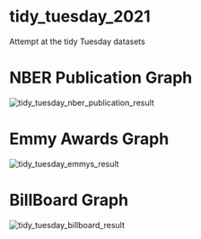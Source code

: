 # tidy_tuesday_2021
Attempt at the tidy Tuesday datasets

# NBER Publication Graph

![tidy_tuesday_nber_publication_result](https://github.com/kra277/tidy_tuesday_2021/blob/main/nber_publication_10032021/tidy_tuesday_nber_publications_result.png)

# Emmy Awards Graph

![tidy_tuesday_emmys_result](https://github.com/kra277/tidy_tuesday_2021/blob/main/emmy_awards_09222021/tidy_tuesday_emmys_result.png)

# BillBoard Graph

![tidy_tuesday_billboard_result](https://github.com/kra277/tidy_tuesday_2021/blob/main/billboard_09192021/tidy_tuesday_billboard_result.png)
